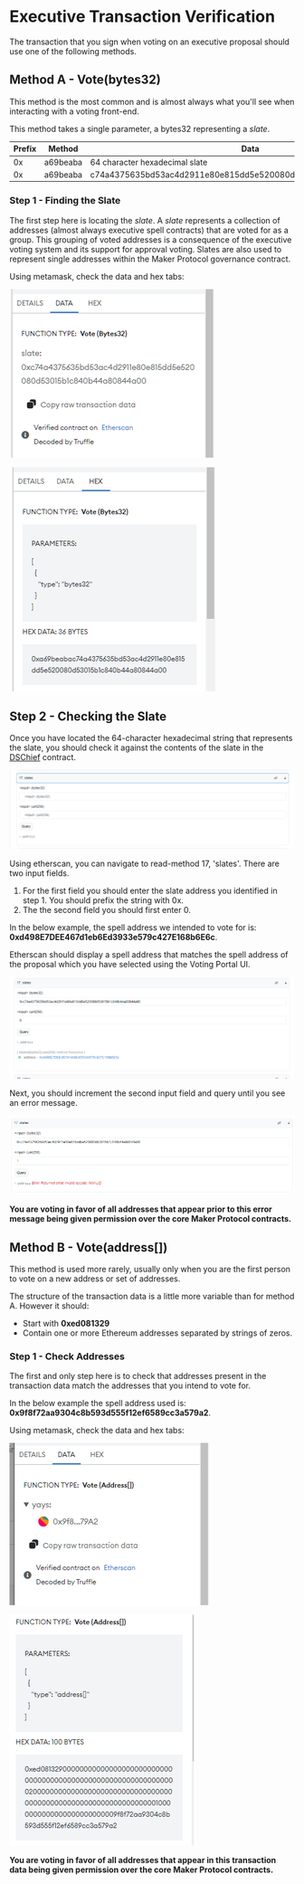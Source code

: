 
# Executive Transaction Verification

The transaction that you sign when voting on an executive proposal should use one of the following methods. 

## Method A - Vote(bytes32)

This method is the most common and is almost always what you'll see when interacting with a voting front-end.

This method takes a single parameter, a bytes32 representing a _slate_. 

| Prefix | Method   | Data                                                                |
|--------|----------|---------------------------------------------------------------------|
| 0x     | a69beaba | 64 character hexadecimal slate                                      |
| 0x     | a69beaba | c74a4375635bd53ac4d2911e80e815dd5e520080d53015b1c840b44a80844a00    |

### Step 1 - Finding the Slate

The first step here is locating the _slate_. A _slate_ represents a collection of addresses (almost always executive spell contracts) that are voted for as a group. This grouping of voted addresses is a consequence of the executive voting system and its support for approval voting. Slates are also used to represent single addresses within the Maker Protocol governance contract.

Using metamask, check the data and hex tabs:

![exec-transaction-verification-1](../images/exec-transaction-verification-1.png)

![exec-transaction-verification-2](../images/exec-transaction-verification-2.png)

## Step 2 - Checking the Slate

Once you have located the 64-character hexadecimal string that represents the slate, you should check it against the contents of the slate in the [DSChief](https://etherscan.io/address/0x0a3f6849f78076aefadf113f5bed87720274ddc0#readContract) contract.

![exec-transaction-verification-3](../images/exec-transaction-verification-3.png)

Using etherscan, you can navigate to read-method 17, 'slates'. There are two input fields.
1. For the first field you should enter the slate address you identified in step 1. You should prefix the string with 0x.
2. The the second field you should first enter 0.

In the below example, the spell address we intended to vote for is: **0xd498E7DEE467d1eb6Ed3933e579c427E168b6E6c**.

Etherscan should display a spell address that matches the spell address of the proposal which you have selected using the Voting Portal UI.

![exec-transaction-verification-4](../images/exec-transaction-verification-4.png)

Next, you should increment the second input field and query until you see an error message.

![exec-transaction-verification-5](../images/exec-transaction-verification-5.png)

**You are voting in favor of all addresses that appear prior to this error message being given permission over the core Maker Protocol contracts.**

## Method B - Vote(address[])

This method is used more rarely, usually only when you are the first person to vote on a new address or set of addresses.

The structure of the transaction data is a little more variable than for method A. However it should:
* Start with **0xed081329**
* Contain one or more Ethereum addresses separated by strings of zeros.

### Step 1 - Check Addresses

The first and only step here is to check that addresses present in the transaction data match the addresses that you intend to vote for.

In the below example the spell address used is: **0x9f8f72aa9304c8b593d555f12ef6589cc3a579a2**.

Using metamask, check the data and hex tabs:

![exec-transaction-verification-6](../images/exec-transaction-verification-6.png)

![exec-transaction-verification-7](../images/exec-transaction-verification-7.png)

**You are voting in favor of all addresses that appear in this transaction data being given permission over the core Maker Protocol contracts.**


